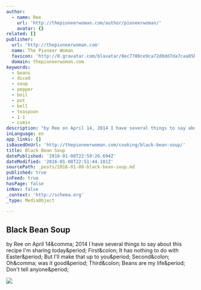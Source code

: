 ```yaml
---
author:
  - name: Ree
    url: 'http://thepioneerwoman.com/author/pioneerwoman/'
    avatar: {}
related: []
publisher:
  url: 'http://thepioneerwoman.com'
  name: The Pioneer Woman
  favicon: 'http://0.gravatar.com/blavatar/8ec7780ce9ca72d0dd7da7caa05bf90c?s=16'
  domain: thepioneerwoman.com
keywords:
  - beans
  - diced
  - soup
  - pepper
  - boil
  - pot
  - bell
  - teaspoon
  - 1-1
  - cumin
description: "by Ree on April 14, 2014 I have several things to say about this recipe I'm sharing today. First: It has nothing to do with Easter. But I'll make that up to you. Second: Oh, was it good. Third: Beans are my life. Don't tell anyone."
inLanguage: en
app_links: []
isBasedOnUrl: 'http://thepioneerwoman.com/cooking/black-bean-soup/'
title: Black Bean Soup
datePublished: '2016-01-08T22:59:26.694Z'
dateModified: '2016-01-08T22:51:44.101Z'
sourcePath: _posts/2016-01-08-black-bean-soup.md
published: true
inFeed: true
hasPage: false
inNav: false
_context: 'http://schema.org'
_type: MediaObject

---
```

<article style=""><h1>Black Bean Soup</h1><p>by Ree on April 14&amp;comma; 2014 I have several things to say about this recipe I'm sharing today&amp;period; First&amp;colon; It has nothing to do with Easter&amp;period; But I'll make that up to you&amp;period; Second&amp;colon; Oh&amp;comma; was it good&amp;period; Third&amp;colon; Beans are my life&amp;period; Don't tell anyone&amp;period;</p><img src="https://pioneerwoman.files.wordpress.com/2014/04/blackbeansoup1.jpg" /></article>